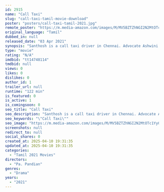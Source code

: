 ```yaml
---
id: 2915
name: "Call Taxi"
slug: "call-taxi-tamil-movie-download"
poster: "posters/call-taxi-tamil-2021.jpg"
remote_poster: "https://m.media-amazon.com/images/M/MV5BZTZhNGI2N2MtOTc1Yy00M2E1LTgyYWMtODdhNjU0ZDA3NTFjXkEyXkFqcGdeQXVyMzAzMzkzNTU@._V1_SX300.jpg"
original_language: "Tamil"
dubbed_in: null
released_date: "03 Apr 2021"
synopsis: "Santhosh is a call taxi driver in Chennai. Advocate Ashwini is a regular customer in his cab. Their friendship soon turns into love. Meanwhile, a gang of four members is involved in murdering cab drivers. One day Ashwini's father ..."
type: "movie"
rating: "N/A"
imdbid: "tt14748114"
tmdbid: null
views: 0
likes: 0
dislikes: 0
author_id: 1
trailer_url: null
runtime: "122 min"
is_featured: 0
is_active: 1
is_comingsoon: 0
seo_title: "Call Taxi"
seo_description: "Santhosh is a call taxi driver in Chennai. Advocate Ashwini is a regular customer in his cab. Their friendship soon turns into love. Meanwhile, a gang of four members is involved in murdering cab drivers. One day Ashwini's father ..."
seo_keywords: "\"Call Taxi\""
seo_image: "https://m.media-amazon.com/images/M/MV5BZTZhNGI2N2MtOTc1Yy00M2E1LTgyYWMtODdhNjU0ZDA3NTFjXkEyXkFqcGdeQXVyMzAzMzkzNTU@._V1_SX300.jpg"
screenshots: null
redirect_to: null
social_shares: 0
created_at: 2025-04-10 19:31:35
updated_at: 2025-04-10 19:31:35
categories:
  - "Tamil 2021 Movies"
directors:
  - "Pa. Pandian"
genres:
  - "Drama"
years:
  - "2021"
---
```


